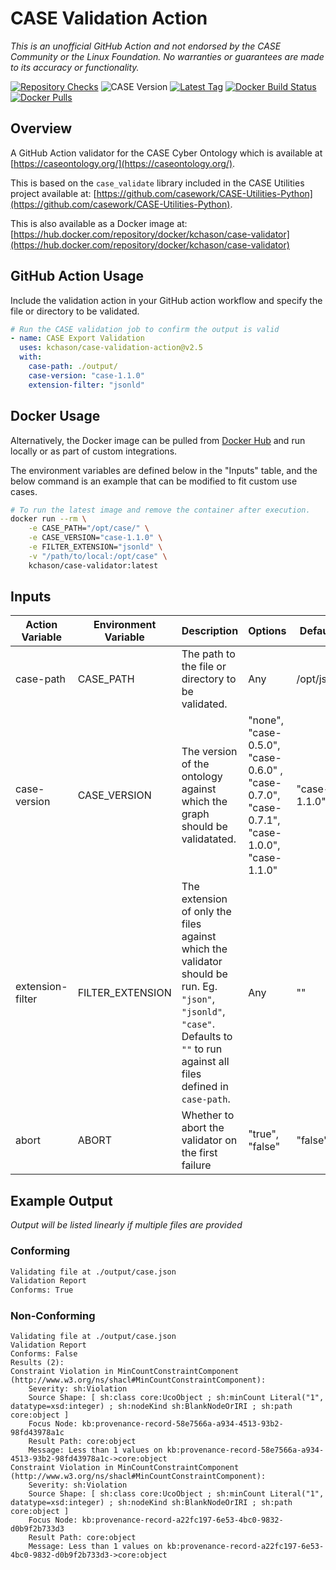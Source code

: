 # CASE Validation Action
_This is an unofficial GitHub Action and not endorsed by the CASE Community or the Linux Foundation. No warranties or guarantees are made to its accuracy or functionality._ 

[![Repository Checks](https://github.com/kchason/case-validation-action/actions/workflows/validate.yml/badge.svg)](https://github.com/kchason/case-validation-action/actions/workflows/validate.yml)
![CASE Version](https://img.shields.io/badge/CASE%20Version-1.1.0-brightgreen.svg)
[![Latest Tag](https://img.shields.io/github/v/tag/kchason/case-validation-action?label=action%20version)](https://github.com/kchason/case-validation-action/tags)
[![Docker Build Status](https://img.shields.io/docker/cloud/build/kchason/case-validator)](https://hub.docker.com/repository/docker/kchason/case-validator)
[![Docker Pulls](https://img.shields.io/docker/pulls/kchason/case-validator)](https://hub.docker.com/repository/docker/kchason/case-validator)


## Overview
A GitHub Action validator for the CASE Cyber Ontology which is available at [https://caseontology.org/](https://caseontology.org/).

This is based on the `case_validate` library included in the CASE Utilities project available at: [https://github.com/casework/CASE-Utilities-Python](https://github.com/casework/CASE-Utilities-Python). 

This is also available as a Docker image at: [https://hub.docker.com/repository/docker/kchason/case-validator](https://hub.docker.com/repository/docker/kchason/case-validator)

## GitHub Action Usage
Include the validation action in your GitHub action workflow and specify the file or directory to be validated.

```yaml
# Run the CASE validation job to confirm the output is valid
- name: CASE Export Validation
  uses: kchason/case-validation-action@v2.5
  with:
    case-path: ./output/
    case-version: "case-1.1.0"
    extension-filter: "jsonld"
```

## Docker Usage

Alternatively, the Docker image can be pulled from [Docker Hub](https://hub.docker.com/repository/docker/kchason/case-validator) and run locally or as part of custom integrations.

The environment variables are defined below in the "Inputs" table, and the below command is an example that can be modified to fit custom use cases.

```bash
# To run the latest image and remove the container after execution. 
docker run --rm \
	-e CASE_PATH="/opt/case/" \
	-e CASE_VERSION="case-1.1.0" \
	-e FILTER_EXTENSION="jsonld" \
	-v "/path/to/local:/opt/case" \
	kchason/case-validator:latest
```

## Inputs

| Action Variable  | Environment Variable | Description                                                  | Options                            | Default      |
| ---------------- | -------------------- | ------------------------------------------------------------ | ---------------------------------- | ------------ |
| case-path        | CASE_PATH            | The path to the file or directory to be validated.           | Any                                | /opt/json    |
| case-version     | CASE_VERSION         | The version of the ontology against which the graph should be validatated. | "none", "case-0.5.0", "case-0.6.0" , "case-0.7.0", "case-0.7.1", "case-1.0.0", "case-1.1.0" | "case-1.1.0" |
| extension-filter | FILTER_EXTENSION     | The extension of only the files against which the validator should be run. Eg. `"json"`, `"jsonld"`, `"case"`. Defaults to `""` to run against all files defined in `case-path`. | Any                                | ""           |
| abort        | ABORT            | Whether to abort the validator on the first failure            | "true", "false"   | "false" |

## Example Output

_Output will be listed linearly if multiple files are provided_
### Conforming
```bash
Validating file at ./output/case.json
Validation Report
Conforms: True
```

### Non-Conforming
```
Validating file at ./output/case.json
Validation Report
Conforms: False
Results (2):
Constraint Violation in MinCountConstraintComponent (http://www.w3.org/ns/shacl#MinCountConstraintComponent):
	Severity: sh:Violation
	Source Shape: [ sh:class core:UcoObject ; sh:minCount Literal("1", datatype=xsd:integer) ; sh:nodeKind sh:BlankNodeOrIRI ; sh:path core:object ]
	Focus Node: kb:provenance-record-58e7566a-a934-4513-93b2-98fd43978a1c
	Result Path: core:object
	Message: Less than 1 values on kb:provenance-record-58e7566a-a934-4513-93b2-98fd43978a1c->core:object
Constraint Violation in MinCountConstraintComponent (http://www.w3.org/ns/shacl#MinCountConstraintComponent):
	Severity: sh:Violation
	Source Shape: [ sh:class core:UcoObject ; sh:minCount Literal("1", datatype=xsd:integer) ; sh:nodeKind sh:BlankNodeOrIRI ; sh:path core:object ]
	Focus Node: kb:provenance-record-a22fc197-6e53-4bc0-9832-d0b9f2b733d3
	Result Path: core:object
	Message: Less than 1 values on kb:provenance-record-a22fc197-6e53-4bc0-9832-d0b9f2b733d3->core:object
```
